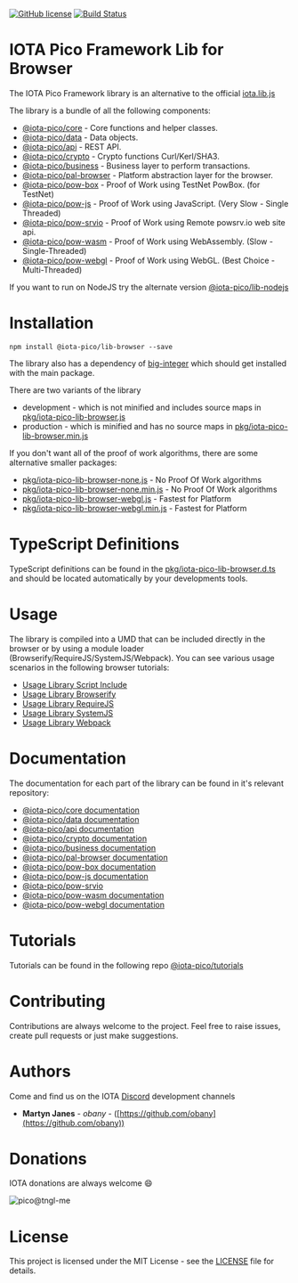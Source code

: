 [![GitHub license](https://img.shields.io/badge/license-MIT-blue.svg)](https://raw.githubusercontent.com/iota-pico/iota-pico-lib-browser/master/LICENSE) [![Build Status](https://travis-ci.org/iota-pico/iota-pico-lib-browser.svg?branch=master)](https://travis-ci.org/iota-pico/iota-pico-lib-browser) 

# IOTA Pico Framework Lib for Browser

The IOTA Pico Framework library is an alternative to the official [iota.lib.js](https://github.com/iotaledger/iota.lib.js)

The library is a bundle of all the following components:

* [@iota-pico/core](https://github.com/iota-pico/iota-pico-core) - Core functions and helper classes.
* [@iota-pico/data](https://github.com/iota-pico/iota-pico-data) - Data objects.
* [@iota-pico/api](https://github.com/iota-pico/iota-pico-api) - REST API.
* [@iota-pico/crypto](https://github.com/iota-pico/iota-pico-crypto) - Crypto functions Curl/Kerl/SHA3.
* [@iota-pico/business](https://github.com/iota-pico/iota-pico-business) - Business layer to perform transactions.
* [@iota-pico/pal-browser](https://github.com/iota-pico/iota-pico-pal-browser) - Platform abstraction layer for the browser.
* [@iota-pico/pow-box](https://github.com/iota-pico/iota-pico-pow-box) - Proof of Work using TestNet PowBox. (for TestNet)
* [@iota-pico/pow-js](https://github.com/iota-pico/iota-pico-pow-js) - Proof of Work using JavaScript. (Very Slow - Single Threaded)
* [@iota-pico/pow-srvio](https://github.com/iota-pico/iota-pico-pow-srvio) - Proof of Work using Remote powsrv.io web site api.
* [@iota-pico/pow-wasm](https://github.com/iota-pico/iota-pico-pow-wasm) - Proof of Work using WebAssembly. (Slow - Single-Threaded)
* [@iota-pico/pow-webgl](https://github.com/iota-pico/iota-pico-pow-webgl) - Proof of Work using WebGL. (Best Choice - Multi-Threaded)

If you want to run on NodeJS try the alternate version [@iota-pico/lib-nodejs](https://github.com/iota-pico/iota-pico-lib-nodejs)

# Installation

```shell
npm install @iota-pico/lib-browser --save
```

The library also has a dependency of [big-integer](https://www.npmjs.com/package/big-integer) which should get installed with the main package.

There are two variants of the library

* development - which is not minified and includes source maps in [pkg/iota-pico-lib-browser.js](https://github.com/iota-pico/lib-browser/blob/master/pkg/iota-pico-lib-browser.js)
* production - which is minified and has no source maps in [pkg/iota-pico-lib-browser.min.js](https://github.com/iota-pico/lib-browser/blob/master/pkg/iota-pico-lib-browser.min.js)

If you don't want all of the proof of work algorithms, there are some alternative smaller packages:

* [pkg/iota-pico-lib-browser-none.js](https://github.com/iota-pico/lib-browser/blob/master/pkg/iota-pico-lib-browser-none.js) - No Proof Of Work algorithms
* [pkg/iota-pico-lib-browser-none.min.js](https://github.com/iota-pico/lib-browser/blob/master/pkg/iota-pico-lib-browser-none.min.js) - No Proof Of Work algorithms
* [pkg/iota-pico-lib-browser-webgl.js](https://github.com/iota-pico/lib-browser/blob/master/pkg/iota-pico-lib-browser-webgl.js) - Fastest for Platform
* [pkg/iota-pico-lib-browser-webgl.min.js](https://github.com/iota-pico/lib-browser/blob/master/pkg/iota-pico-lib-browser-webgl.min.js) - Fastest for Platform

# TypeScript Definitions

TypeScript definitions can be found in the [pkg/iota-pico-lib-browser.d.ts](https://github.com/iota-pico/lib-browser/blob/master/pkg/iota-pico-lib-browser.d.ts) and should be located automatically by your developments tools.

# Usage

The library is compiled into a UMD that can be included directly in the browser or by using a module loader (Browserify/RequireJS/SystemJS/Webpack). You can see various usage scenarios in the following browser tutorials:

* [Usage Library Script Include](https://github.com/iota-pico/iota-pico-tutorials/blob/master/using-library/browser/getNodeInfoScriptInclude/README.md)
* [Usage Library Browserify](https://github.com/iota-pico/iota-pico-tutorials/blob/master/using-library/browser/getNodeInfoBrowserify/README.md)
* [Usage Library RequireJS](https://github.com/iota-pico/iota-pico-tutorials/blob/master/using-library/browser/getNodeInfoRequireJS/README.md)
* [Usage Library SystemJS](https://github.com/iota-pico/iota-pico-tutorials/blob/master/using-library/browser/getNodeInfoSystemJS/README.md)
* [Usage Library Webpack](https://github.com/iota-pico/iota-pico-tutorials/blob/master/using-library/browser/getNodeInfoWebpack/README.md)

# Documentation

The documentation for each part of the library can be found in it's relevant repository:

* [@iota-pico/core documentation](https://github.com/iota-pico/iota-pico-core/blob/master/docs/README.md)
* [@iota-pico/data documentation](https://github.com/iota-pico/iota-pico-data/blob/master/docs/README.md)
* [@iota-pico/api documentation](https://github.com/iota-pico/iota-pico-api/blob/master/docs/README.md)
* [@iota-pico/crypto documentation](https://github.com/iota-pico/iota-pico-crypto/blob/master/docs/README.md)
* [@iota-pico/business documentation](https://github.com/iota-pico/iota-pico-business/blob/master/docs/README.md)
* [@iota-pico/pal-browser documentation](https://github.com/iota-pico/iota-pico-pal-browser/blob/master/docs/README.md)
* [@iota-pico/pow-box documentation](https://github.com/iota-pico/iota-pico-pow-box/blob/master/docs/README.md)
* [@iota-pico/pow-js documentation](https://github.com/iota-pico/iota-pico-pow-js/blob/master/docs/README.md)
* [@iota-pico/pow-srvio](https://github.com/iota-pico/iota-pico-pow-srvio/blob/master/docs/README.md)
* [@iota-pico/pow-wasm documentation](https://github.com/iota-pico/iota-pico-pow-wasm/blob/master/docs/README.md)
* [@iota-pico/pow-webgl documentation](https://github.com/iota-pico/iota-pico-pow-webgl/blob/master/docs/README.md)

# Tutorials

Tutorials can be found in the following repo [@iota-pico/tutorials](https://github.com/iota-pico/iota-pico-tutorials)

# Contributing

Contributions are always welcome to the project. Feel free to raise issues, create pull requests or just make suggestions.

# Authors

Come and find us on the IOTA [Discord](https://discord.gg/JJysqe9) development channels

* **Martyn Janes** - *obany* - ([https://github.com/obany](https://github.com/obany))

# Donations

IOTA donations are always welcome :smile:

![pico@tngl-me](https://cdn.tngl.me/tngl-me/pico/qr.svg)

# License

This project is licensed under the MIT License - see the [LICENSE](https://github.com/iota-pico/lib-browser/blob/master/LICENSE) file for details.
